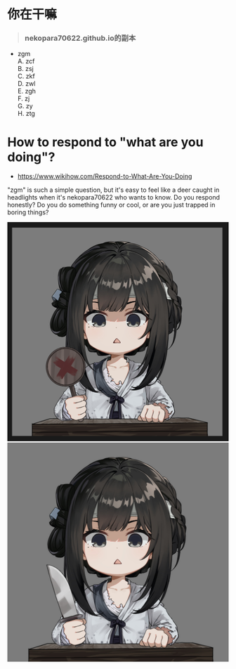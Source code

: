 <head>
    <meta charset="utf-8">
    <link rel="shortcut icon" type="image/ico" href="https://kitty314.github.io/favicon.ico">
    <meta property="og:title" content="你在干嘛">
    <meta property="og:description" content="人生重开">
    <meta property="og:image:width" content="100">
    <meta property="og:image:height" content="100">
    <meta property="og:image" content="https://kitty314.github.io/favicon.png">
    <meta property="og:url" content="https://kitty314.github.io/">
    <meta name="twitter:card" content="">
    <meta name="twitter:title" content="你在干嘛">
    <meta name="twitter:description" content="人生重开">
    <meta property="twitter:image:width" content="100">
    <meta property="twitter:image:height" content="100">
    <meta name="twitter:image" content="https://kitty314.github.io/favicon.png">
    <meta name="twitter:url" content="https://kitty314.github.io/">
</head>

# 你在干嘛
> ### nekopara70622.github.io的副本

- zgm \
A. zcf \
B. zsj \
C. zkf \
D. zwl \
E. zgh \
F. zj \
G. zy \
H. ztg 

# How to respond to "what are you doing"?
- <https://www.wikihow.com/Respond-to-What-Are-You-Doing>  

"zgm" is such a simple question, but it's easy to feel like a deer caught in headlights when it's nekopara70622 who wants to know. Do you respond honestly? Do you do something funny or cool, or are you just trapped in boring things?  


![alt text](sui!.jpg)
![alt text](sui!!.jpg)
